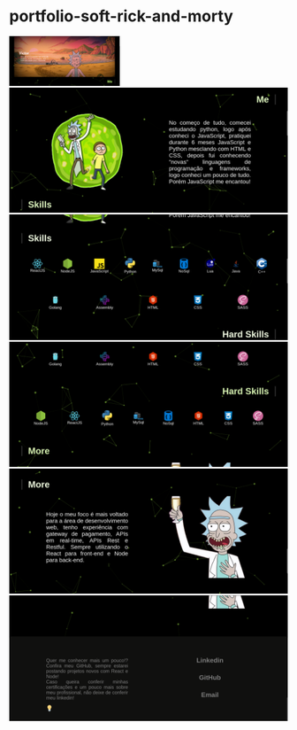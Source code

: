 # portfolio-soft-rick-and-morty

 <img src="https://github.com/supppus/portfolio-soft-rick-and-morty/blob/main/apresentacao/dark/primeira.png?raw=true" width="200px">
 
 <img src="https://github.com/supppus/portfolio-soft-rick-and-morty/blob/main/apresentacao/dark/segunda.png?raw=true">
 
 <img src="https://github.com/supppus/portfolio-soft-rick-and-morty/blob/main/apresentacao/dark/terceira.png?raw=true">
 
 <img src="https://github.com/supppus/portfolio-soft-rick-and-morty/blob/main/apresentacao/dark/quarta.png?raw=true">
 
 <img src="https://github.com/supppus/portfolio-soft-rick-and-morty/blob/main/apresentacao/dark/quinta.png?raw=true">
 
 <img src="https://github.com/supppus/portfolio-soft-rick-and-morty/blob/main/apresentacao/dark/sexta.png?raw=true">

